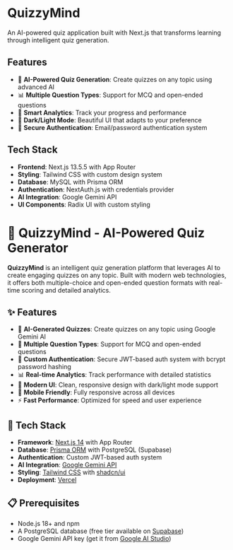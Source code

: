 # QuizzyMind

An AI-powered quiz application built with Next.js that transforms learning through intelligent quiz generation.

## Features

- 🧠 **AI-Powered Quiz Generation**: Create quizzes on any topic using advanced AI
- 📊 **Multiple Question Types**: Support for MCQ and open-ended questions
- 🎯 **Smart Analytics**: Track your progress and performance
- 🌙 **Dark/Light Mode**: Beautiful UI that adapts to your preference
- 🔐 **Secure Authentication**: Email/password authentication system

## Tech Stack

- **Frontend**: Next.js 13.5.5 with App Router
- **Styling**: Tailwind CSS with custom design system
- **Database**: MySQL with Prisma ORM
- **Authentication**: NextAuth.js with credentials provider
- **AI Integration**: Google Gemini API
- **UI Components**: Radix UI with custom styling

# 🧠 QuizzyMind - AI-Powered Quiz Generator

**QuizzyMind** is an intelligent quiz generation platform that leverages AI to create engaging quizzes on any topic. Built with modern web technologies, it offers both multiple-choice and open-ended question formats with real-time scoring and detailed analytics.

## ✨ Features

- 🤖 **AI-Generated Quizzes**: Create quizzes on any topic using Google Gemini AI
- 🎯 **Multiple Question Types**: Support for MCQ and open-ended questions
- 🔐 **Custom Authentication**: Secure JWT-based auth system with bcrypt password hashing
- 📊 **Real-time Analytics**: Track performance with detailed statistics
- 🎨 **Modern UI**: Clean, responsive design with dark/light mode support
- 📱 **Mobile Friendly**: Fully responsive across all devices
- ⚡ **Fast Performance**: Optimized for speed and user experience

## 🚀 Tech Stack

- **Framework**: [Next.js 14](https://nextjs.org/) with App Router
- **Database**: [Prisma ORM](https://prisma.io/) with PostgreSQL (Supabase)
- **Authentication**: Custom JWT-based auth system
- **AI Integration**: [Google Gemini API](https://ai.google.dev/)
- **Styling**: [Tailwind CSS](https://tailwindcss.com/) with [shadcn/ui](https://ui.shadcn.com/)
- **Deployment**: [Vercel](https://vercel.com/)

## 📋 Prerequisites

- Node.js 18+ and npm
- A PostgreSQL database (free tier available on [Supabase](https://supabase.com/))
- Google Gemini API key (get it from [Google AI Studio](https://makersuite.google.com/))
